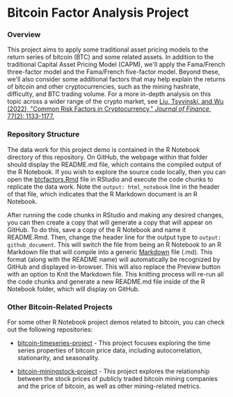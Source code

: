 # Bitcoin Factor Analysis Project

### Overview

This project aims to apply some traditional asset pricing models to the return series of bitcoin (BTC) and some related assets. In addition to the traditional Capital Asset Pricing Model (CAPM), we'll apply the Fama/French three-factor model and the Fama/French five-factor model. Beyond these,  we'll also consider some additional factors that may help explain the returns of bitcoin and other cryptocurrencies, such as the mining hashrate, difficulty, and BTC trading volume. For a more in-depth analysis on this topic across a wider range of the crypto market, see [Liu, Tsyvinski, and Wu (2022), "Common Risk Factors in Cryptocurrency," *Journal of Finance*, 77(2): 1133-1177.](https://doi.org/10.1111/jofi.13119)

### Repository Structure

The data work for this project demo is contained in the R Notebook directory of this repository. On GitHub, the webpage within that folder should display the README.md file, which contains the compiled output of the R Notebook. If you wish to explore the source code locally, then you can open the [btcfactors.Rmd](https://github.com/tim-dombrowski/bitcoin-factoranalysis-project/blob/main/R%20Notebook/btcfactors.Rmd) file in RStudio and execute the code chunks to replicate the data work. Note the `output: html_notebook` line in the header of that file, which indicates that the R Markdown document is an R Notebook. 

After running the code chunks in RStudio and making any desired changes, you can then create a copy that will generate a copy that will appear on GitHub. To do this, save a copy of the R Notebook and name it README.Rmd. Then, change the header line for the output type to `output: github_document`. This will switch the file from being an R Notebook to an R Markdown file that will compile into a generic [Markdown](https://www.markdownguide.org/) file (.md). This format (along with the README name) will automatically be recognized by GitHub and displayed in-browser. This will also replace the Preview button with an option to Knit the Markdown file. This knitting process will re-run all the code chunks and generate a new README.md file inside of the R Notebook folder, which will display on GitHub.

### Other Bitcoin-Related Projects

For some other R Notebook project demos related to bitcoin, you can check out the following repositories:

* [bitcoin-timeseries-project](https://github.com/tim-dombrowski/bitcoin-timeseries-project) - This project focuses exploring the time series properties of bitcoin price data, including autocorrelation, stationarity, and seasonality.

* [bitcoin-miningstock-project]() - This project explores the relationship between the stock prices of publicly traded bitcoin mining companies and the price of bitcoin, as well as other mining-related metrics.

